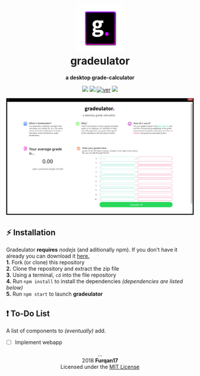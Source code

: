 <h1 align="center">
  <img src="media/gradeulator%20icon/gradeulator.png" width="25%">
  <br> gradeulator
</h1>

<p align="center"> <b> a desktop grade-calculator </b> </p>

<p align="center">
  <a href="https://electronjs.org/"><img src="https://img.shields.io/badge/electron-2.0.8-8240ac.svg"></a>
  <a href="https://github.com/Furqan17/gradeulator/blob/master/package.json"><img src="https://img.shields.io/badge/version-1.0.1-40c123.svg"></a>
  <a href="https://technet.microsoft.com/en-us/library/bb496995.aspx"><img src="https://img.shields.io/badge/platform(s)-win64%20%7C%20osx-red.svg" alt="ver"></a>
  <a href="https://opensource.org/licenses/MIT"><img src="https://img.shields.io/badge/license-MIT-ff69b4.svg"></a>
</p>

<div align="center">
  <a href="https://github.com/furqan17/gradeulator">
    <img src="https://raw.githubusercontent.com/Furqan17/gradeulator/master/media/gradulator%20screenshots/screenshot.PNG">
  </a>
</div>

## :zap: Installation
Gradeulator **requires** _nodejs_ (and aditionally npm). If you don't have it already you can download it [here.](https://nodejs.org/en/)   
**1.** Fork (or clone) this repository  
**2.** Clone the repository and extract the zip file  
**3.** Using a terminal, `cd` into the file repository  
**4.** Run `npm install` to install the dependencies *(dependencies are listed below)*  
**5.** Run `npm start` to launch **gradeulator**

## :heavy_exclamation_mark: To-Do List
A list of components to *(eventually)* add.
- [ ] Implement webapp

<p align="center"> ...
  <br>2018 <strong>Furqan17</strong>
  <br> Licensed under the <a href="https://github.com/Furqan17/crypto-desk/blob/master/LICENSE">MIT License</a>
</p>

